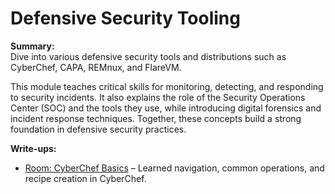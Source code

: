 # Defensive Security Tooling

**Summary:**  
Dive into various defensive security tools and distributions such as CyberChef, CAPA, REMnux, and FlareVM.

This module teaches critical skills for monitoring, detecting, and responding to security incidents. It also explains the role of the Security Operations Center (SOC) and the tools they use, while introducing digital forensics and incident response techniques. Together, these concepts build a strong foundation in defensive security practices.

**Write-ups:**  
- [Room: CyberChef Basics](CyberChef.md) – Learned navigation, common operations, and recipe creation in CyberChef.
